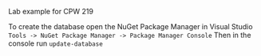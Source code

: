 Lab example for CPW 219

To create the database open the NuGet Package Manager in Visual Studio
`Tools -> NuGet Package Manager -> Package Manager Console`
Then in the console run `update-database`
